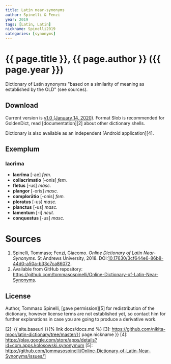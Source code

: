 ```yaml
---
title: Latin near-synonyms
author: Spinelli & Fenzi
year: 2019
tags: [Latin, Latin]
nickname: Spinelli2019
categories: [synonyms]
---
```

# {{ page.title }}, {{ page.author }} ({{ page.year }})

Dictionary of Latin synonyms "based on a similarity of meaning as established by the OLD" (see sources).


## Download

Current version is [v1.0 (January 14, 2020)][1]. Format Slob is recommended for GoldenDict, read [documentation][2] about other dictionary shells.

Dictionary is also available as an independent [Android application][4].


## Exemplum

### lacrima

* **lacrĭma** [-ae] _fem._
* **collacrimatio** [-onis] _fem._
* **fletus** [-us] _masc._
* **plangor** [-oris] _masc._
* **complorātio** [-onis] _fem._
* **ploratus** [-us] _masc._
* **planctus** [-us] _masc._
* **lamentum** [-i] _neut._
* **conquestus** [-us] _masc._


# Sources

1. Spinelli, Tommaso; Fenzi, Giacomo. _Online Dictionary of Latin Near-Synonyms._ St Andrews University, 2018. DOI:[10.17630/3cf644e6-86b8-44d0-a50a-b33c7ca86072](https://doi.org/10.17630/3cf644e6-86b8-44d0-a50a-b33c7ca86072).
1. Available from  GitHub repository: <https://github.com/tommasospinelli/Online-Dictionary-of-Latin-Near-Synonyms>.


## License

Author, Tommaso Spinelli, [gave permission][5] for redistribution of the dictionary, however license terms are not established yet, so contact him for further explanations in case you are going to produce a derivative work.


[1]: https://github.com/nikita-moor/latin-dictionary/releases/tag/2020-01-14
[2]: {{ site.baseurl }}{% link docs/docs.md %}
[3]: https://github.com/nikita-moor/latin-dictionary/tree/master/{{ page.nickname }}
[4]: https://play.google.com/store/apps/details?id=com.apps.kolosowski.synonymum
[5]: https://github.com/tommasospinelli/Online-Dictionary-of-Latin-Near-Synonyms/issues/1

